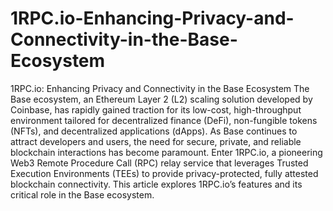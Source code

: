 # 1RPC.io-Enhancing-Privacy-and-Connectivity-in-the-Base-Ecosystem
1RPC.io: Enhancing Privacy and Connectivity in the Base Ecosystem
The Base ecosystem, an Ethereum Layer 2 (L2) scaling solution developed by Coinbase, has rapidly gained traction for its low-cost, high-throughput environment tailored for decentralized finance (DeFi), non-fungible tokens (NFTs), and decentralized applications (dApps). As Base continues to attract developers and users, the need for secure, private, and reliable blockchain interactions has become paramount. Enter 1RPC.io, a pioneering Web3 Remote Procedure Call (RPC) relay service that leverages Trusted Execution Environments (TEEs) to provide privacy-protected, fully attested blockchain connectivity. This article explores 1RPC.io’s features and its critical role in the Base ecosystem.

